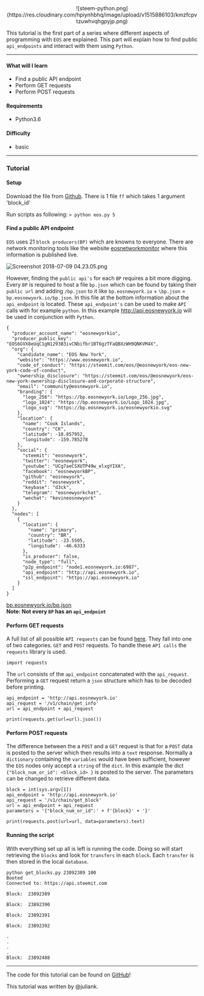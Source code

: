 <center>![steem-python.png](https://res.cloudinary.com/hpiynhbhq/image/upload/v1515886103/kmzfcpvtzuwhvqhgpyjp.png)</center>

This tutorial is the first part of a series where different aspects of programming with `EOS` are explained. This part will explain how to find public `api_endpoints` and interact with them using `Python`.


---

#### What will I learn

- Find a public API endpoint
- Perform GET requests
- Perform POST requests

#### Requirements

- Python3.6

#### Difficulty

- basic

---

### Tutorial



#### Setup
Download the file from [Github](https://github.com/amosbastian/steempy-tutorials/tree/master/part_26). There is 1 file `ff` which takes 1 argument 'block_id'

Run scripts as following:
`> python eos.py 5`

#### Find a public API endpoint
`EOS` uses 21 `block producers(BP)` which are knowns to everyone. There are network monitoring tools like the website [eosnetworkmonitor](http://eosnetworkmonitor.io/) where this information is published live.

![Screenshot 2018-07-09 04.23.05.png](https://cdn.steemitimages.com/DQmY9iBsYaTuRaxQjyi2XxAvGw4hR5HhHz6qTZbHQqhszdY/Screenshot%202018-07-09%2004.23.05.png)

However, finding the `public api's` for each `BP` requires a bit more digging. Every `BP` is required to host a file `bp.json` which can be found by taking their `public url` and adding `/bp.json` to it like `bp.eosnewyork.io` + `\bp.json` = `bp.eosnewyork.io/bp.json`. In this file at the bottom information about the `api_endpoint` is located. These `api_endpoint's` can be used to make `API` calls with  for example `python`. In this example http://api.eosnewyork.io will be used in conjunction with `Python`.

```
{
  "producer_account_name": "eosnewyorkio",
  "producer_public_key": "EOS6GVX8eUqC1gN1293B3ivCNbifbr1BT6gzTFaQBXzWH9QNKVM4X",
  "org": {
    "candidate_name": "EOS New York",
    "website": "https://www.eosnewyork.io",
    "code_of_conduct": "https://steemit.com/eos/@eosnewyork/eos-new-york-code-of-conduct",
    "ownership_disclosure": "https://steemit.com/eos/@eosnewyork/eos-new-york-ownership-disclosure-and-corporate-structure",
    "email": "community@eosnewyork.io",
    "branding": {
      "logo_256": "https://bp.eosnewyork.io/Logo_256.jpg",
      "logo_1024": "https://bp.eosnewyork.io/Logo_1024.jpg",
      "logo_svg": "https://bp.eosnewyork.io/eosnewyorkio.svg"
    },
    "location": {
      "name": "Cook Islands",
      "country": "CK",
      "latitude": -18.857952,
      "longitude": -159.785278
    },
    "social": {
      "steemit": "eosnewyork",
      "twitter": "eosnewyork",
      "youtube": "UCg7aeCSXUTP49w_elxgYIXA",
      "facebook": "eosnewyorkBP",
      "github": "eosnewyork",
      "reddit": "eosnewyork",
      "keybase": "d3ck",
      "telegram": "eosnewyorkchat",
      "wechat": "kevineosnewyork"
    }
  },
  "nodes": [
    {
      "location": {
        "name": "primary",
        "country": "BR",
        "latitude": -23.5505,
        "longitude": -46.6333
      },
      "is_producer": false,
      "node_type": "full",
      "p2p_endpoint": "node1.eosnewyork.io:6987",
      "api_endpoint": "http://api.eosnewyork.io",
      "ssl_endpoint": "https://api.eosnewyork.io"
    }
  ]
}
```
[bp.eosnewyork.io/bp.json](bp.eosnewyork.io/bp.json)
<br>
**Note: Not every `BP` has an `api_endpoint`**

#### Perform GET requests

A full list of all possible `API requests` can be found [here](). They fall into one of two categories. `GET` and `POST` requests. To handle these `API calls` the `requests` library is used.

```
import requests

```
The `url` consists of the `api_endpoint` concatenated with the `api_request`. Performing a `GET` request return a `json` structure which has to be decoded before printing.

```
api_endpoint = 'http://api.eosnewyork.io'
api_request = '/v1/chain/get_info'
url = api_endpoint + api_request

print(requests.get(url=url).json())

```

#### Perform POST requests
The difference between the a `POST` and a `GET` request is that for a `POST` data is posted to the server which then results into a `text` response. Normally a `dictionary` containing the `variables` would have been sufficient, however the `EOS` nodes only accept a `string` of the `dict`. In this example the dict `{"block_num_or_id": <block_id> }` is posted to the server. The parameters can be changed to retrieve different data.


```
block = int(sys.argv[1])
api_endpoint = 'http://api.eosnewyork.io'
api_request = '/v1/chain/get_block'
url = api_endpoint + api_request
parameters = '{"block_num_or_id":' + f'{block}' + '}'

print(requests.post(url=url, data=parameters).text)
```


#### Running the script
With everything set up all is left is running the code. Doing so will start retrieving the `blocks` and look for `transfers` in each `block`. Each `transfer` is then stored in the local `database`.

```
python get_blocks.py 23892389 100
Booted
Connected to: https://api.steemit.com

Block:  23892389

Block:  23892390

Block:  23892391

Block:  23892392

.
.
.
.
Block:  23892488

```




---

The code for this tutorial can be found on [GitHub](https://github.com/amosbastian/steempy-tutorials/tree/master/part_26)!

This tutorial was written by @juliank.

